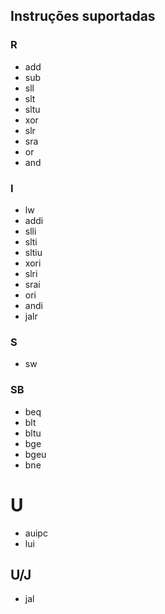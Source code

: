 ## Instruções suportadas

### R

- add
- sub
- sll
- slt
- sltu
- xor
- slr
- sra
- or
- and

### I

- lw
- addi
- slli
- slti
- sltiu
- xori
- slri
- srai
- ori
- andi
- jalr

### S

- sw

### SB

- beq
- blt
- bltu
- bge
- bgeu
- bne

# U

- auipc
- lui

## U/J

- jal
